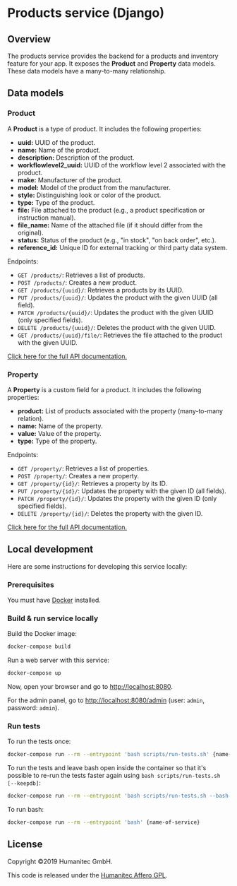 # Products service (Django)

## Overview

The products service provides the backend for a products and inventory feature for your app. It exposes the **Product** and **Property** data models. These data models have a many-to-many relationship.

## Data models

### Product

A **Product** is a type of product. It includes the following properties:

-  **uuid:** UUID of the product.
-  **name:** Name of the product.
-  **description:** Description of the product.
-  **workflowlevel2_uuid:** UUID of the workflow level 2 associated with the product.
-  **make:** Manufacturer of the product.
-  **model:** Model of the product from the manufacturer.
-  **style:** Distinguishing look or color of the product.
-  **type:** Type of the product.
-  **file:** File attached to the product (e.g., a product specification or instruction manual).
-  **file_name:** Name of the attached file (if it should differ from the original).
-  **status:** Status of the product (e.g., "in stock", "on back order", etc.).
-  **reference_id:** Unique ID for external tracking or third party data system.

Endpoints:

-  `GET /products/`: Retrieves a list of products.
-  `POST /products/`: Creates a new product.
-  `GET /products/{uuid}/`: Retrieves a products by its UUID.
-  `PUT /products/{uuid}/`: Updates the product with the given UUID (all field).
-  `PATCH /products/{uuid}/`: Updates the product with the given UUID (only specified fields).
-  `DELETE /products/{uuid}/`: Deletes the product with the given UUID.
-  `GET /products/{uuid}/file/`: Retrieves the file attached to the product with the given UUID.

[Click here for the full API documentation.](https://docs.walhall.io/api/marketplace/products-service)

### Property

A **Property** is a custom field for a product. It includes the following properties:

-  **product:** List of products associated with the property (many-to-many relation).
-  **name:** Name of the property.
-  **value:** Value of the property.
-  **type:** Type of the property.

Endpoints:

-  `GET /property/`: Retrieves a list of properties.
-  `POST /property/`: Creates a new property.
-  `GET /property/{id}/`: Retrieves a property by its ID.
-  `PUT /property/{id}/`: Updates the property with the given ID (all fields).
-  `PATCH /property/{id}/`: Updates the property with the given ID (only specified fields).
-  `DELETE /property/{id}/`: Deletes the property with the given ID.

[Click here for the full API documentation.](https://docs.walhall.io/api/marketplace/products-service)

## Local development

Here are some instructions for developing this service locally:

### Prerequisites

You must have [Docker](https://www.docker.com/) installed.

### Build & run service locally

Build the Docker image:

```bash
docker-compose build
```

Run a web server with this service:

```bash
docker-compose up
```

Now, open your browser and go to [http://localhost:8080](http://localhost:8080).

For the admin panel, go to [http://localhost:8080/admin](http://localhost:8080/admin)
(user: `admin`, password: `admin`).

### Run tests

To run the tests once:

```bash
docker-compose run --rm --entrypoint 'bash scripts/run-tests.sh' {name-of-service}
```

To run the tests and leave bash open inside the container so that it's possible to
re-run the tests faster again using `bash scripts/run-tests.sh [--keepdb]`:

```bash
docker-compose run --rm --entrypoint 'bash scripts/run-tests.sh --bash-on-finish' {name-of-service}
```

To run bash:

```bash
docker-compose run --rm --entrypoint 'bash' {name-of-service}
```

<!-- ## Connection to BiFrost

-  How does this service connect to BiFrost?
-  How does it use the core data model? -->

## License

Copyright &#169;2019 Humanitec GmbH.

This code is released under the [Humanitec Affero GPL](LICENSE).
